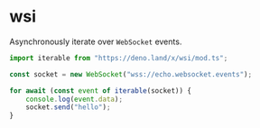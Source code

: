 # wsi
Asynchronously iterate over `WebSocket` events.

```ts
import iterable from "https://deno.land/x/wsi/mod.ts";

const socket = new WebSocket("wss://echo.websocket.events");

for await (const event of iterable(socket)) {
    console.log(event.data);
    socket.send("hello");
}
```
